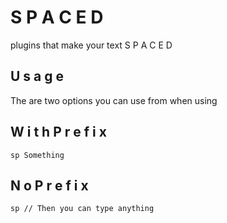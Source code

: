 # S P A C E D

plugins that make your text S P A C E D

## U s a g e

The are two options you can use from when using

## W i t h P r e f i x

```
sp Something
```

## N o P r e f i x

```
sp // Then you can type anything
```
